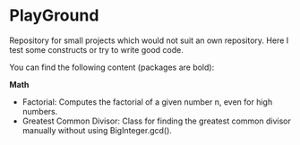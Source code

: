 # PlayGround
Repository for small projects which would not suit an own repository. 
Here I test some constructs or try to write good code.

You can find the following content (packages are bold):

**Math**
* Factorial: Computes the factorial of a given number n, even for high numbers.
* Greatest Common Divisor: Class for finding the greatest common divisor manually without using BigInteger.gcd().